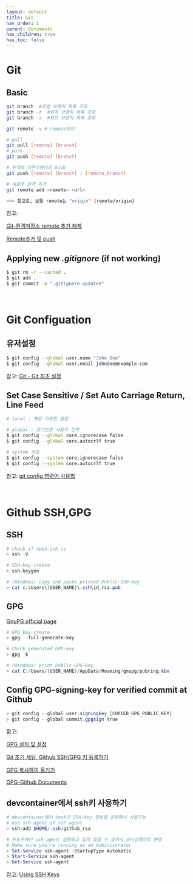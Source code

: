 ```yaml
---
layout: default
title: Git
nav_order: 1
parent: Documents
has_children: true
has_toc: false
---
```


# Git

## Basic
```bash
git branch  #로컬 브랜치 목록 조회
git branch -r  #원격 브랜치 목록 조회
git branch -a  #모든 브랜치 목록 조회

git remote -v # remote확인

# pull
git pull [remote] [branch]
# push
git push [remote] [branch]

# 원격의 다른브랜치로 push
git push [remote] [branch] : [remote_branch]

# 새로운 원격 추가
git remote add <remote> <url>

>>> 참고로, 보통 remote는 "origin" (remote/origin)
```
참고:

[Git-원격저장소 remote 추가,해제](https://codechacha.com/ko/git-delete-add-remote/)

[Remote추가 및 push](https://whoisjmh.tistory.com/entry/git-Remote-%EB%A5%BC-%EC%B6%94%EA%B0%80%ED%95%98%EA%B8%B0-%EC%B6%94%EA%B0%80%ED%95%9C-Remote%EC%97%90-push%ED%95%98%EA%B8%B0)


## Applying new *.gitignore* (if not working)

```bash
$ git rm -r --cached .
$ git add .
$ git commit -m ".gitignore updated"
```

<br>

# Git Configuation

## 유저설정

```bash
$ git config --global user.name "John Doe"
$ git config --global user.email johndoe@example.com
```
참고: [Git - Git 최초 설정](https://git-scm.com/book/ko/v2/%EC%8B%9C%EC%9E%91%ED%95%98%EA%B8%B0-Git-%EC%B5%9C%EC%B4%88-%EC%84%A4%EC%A0%95)


## Set Case Sensitive / Set Auto Carriage Return, Line Feed

```bash
# local : 해당 리포만 설정

# global : 로그인한 사용자 전역
$ git config --global core.ignorecase false
$ git config --global core.autocrlf true

# system 셋업
$ git config --system core.ignorecase false
$ git config --system core.autocrlf true
```

참고: [git config 명령어 사용법](https://www.daleseo.com/git-config/)

<br>

# Github SSH,GPG

## SSH

```powershell
# check if open-ssh is 
> ssh -V

# SSH-key create
> ssh-keygen 

# (Windows) copy and paste printed Public-SSH-key
> cat c:\Users\{USER_NAME}\.ssh\id_rsa.pub
```


## GPG
[GnuPG official page](https://gnupg.org/)

```powershell
# GPG key create
> gpg --full-generate-key

# Check generated GPG-key
> gpg -k

# (Windows) print Public-GPG-key
> cat C:/Users/{USER_NAME}/AppData/Roaming/gnupg/pubring.kbx

```


## Config GPG-signing-key for verified commit at Github

```powershell
> git config --global user.signingkey {COPIED_GPG_PUBLIC_KEY}
> git config --global commit.gpgsign true
```

참고: 

[GPG 설치 및 설정](http://egloos.zum.com/mcchae/v/11264181)

[Git 초기 세팅, Github SSH/GPG 키 등록하기](https://www.latera.kr/blog/2019-12-28-git-%EC%B4%88%EA%B8%B0%EC%84%B8%ED%8C%85/)

[GPG 복사하여 옮기기](https://irostub.github.io/information/gpg-how-to-export-and-import-gpg-key-commit-sign-other-machine/)

[GPG-Github Documents](https://docs.github.com/en/authentication/managing-commit-signature-verification/generating-a-new-gpg-key)


## devcontainer에서 ssh키 사용하기

```powershell
# devcontainer에서 host의 SSH-key 정보를 공유해서 사용가능
# use ssh-agent of ssh-agent
> ssh-add $HOME/.ssh/github_rsa

# 윈도우에선 ssh-agent 실행되고 있지 않을 수 있어서 상시실행으로 변경
# Make sure you're running as an Administrator
> Set-Service ssh-agent -StartupType Automatic
> Start-Service ssh-agent
> Get-Service ssh-agent
```

참고: [Using SSH Keys](https://code.visualstudio.com/docs/devcontainers/containers#_using-ssh-keys)







